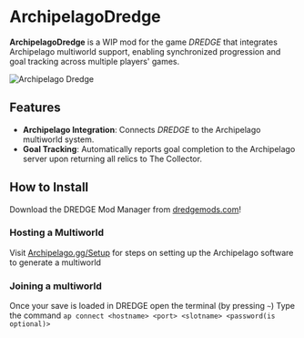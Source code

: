 # ArchipelagoDredge

**ArchipelagoDredge** is a WIP mod for the game *DREDGE* that integrates Archipelago multiworld support, enabling synchronized progression and goal tracking across multiple players' games.

![Archipelago Dredge](https://github.com/alextric234/ArchipelagoDredgeMod/blob/main/ArchipelagoDredge/Assets/ArchipelagoDredge.jpg)

## Features

- **Archipelago Integration**: Connects *DREDGE* to the Archipelago multiworld system.
- **Goal Tracking**: Automatically reports goal completion to the Archipelago server upon returning all relics to The Collector.


## How to Install
Download the DREDGE Mod Manager from [dredgemods.com](https://dredgemods.com/)!

### Hosting a Multiworld
Visit [Archipelago.gg/Setup](https://archipelago.gg/tutorial) for steps on setting up the Archipelago software to generate a multiworld 

### Joining a multiworld
Once your save is loaded in DREDGE open the terminal (by pressing `~`)
Type the command `ap connect <hostname> <port> <slotname> <password(is optional)>`
